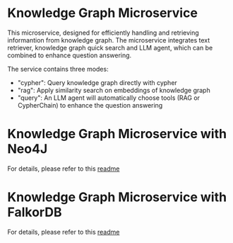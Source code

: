 # Knowledge Graph Microservice

This microservice, designed for efficiently handling and retrieving informantion from knowledge graph. The microservice integrates text retriever, knowledge graph quick search and LLM agent, which can be combined to enhance question answering.

The service contains three modes:

- "cypher": Query knowledge graph directly with cypher
- "rag": Apply similarity search on embeddings of knowledge graph
- "query": An LLM agent will automatically choose tools (RAG or CypherChain) to enhance the question answering

# Knowledge Graph Microservice with Neo4J

For details, please refer to this [readme](langchain/neo4j/README.md)

# Knowledge Graph Microservice with FalkorDB

For details, please refer to this [readme](langchain/falkordb/README.md)
